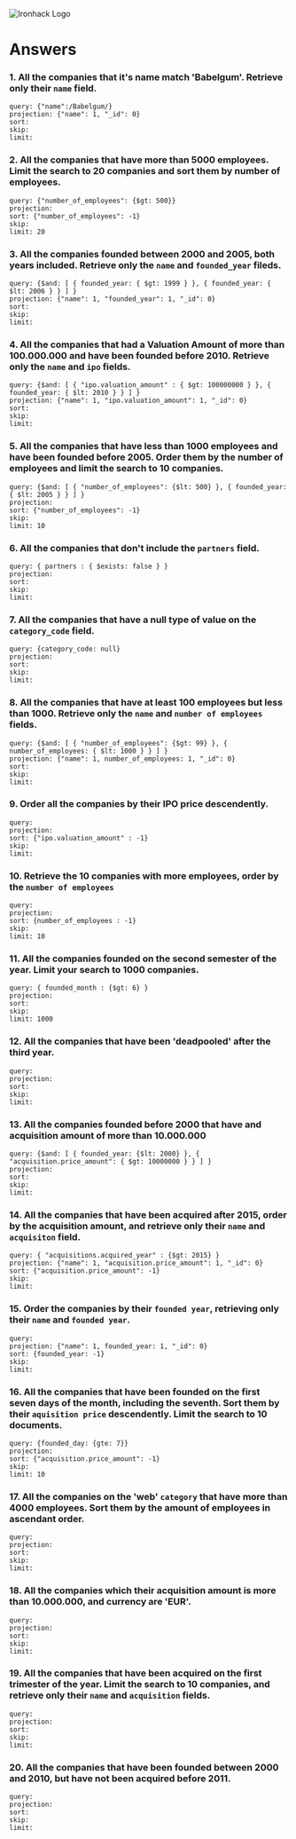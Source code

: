![Ironhack Logo](https://i.imgur.com/1QgrNNw.png)

# Answers

### 1. All the companies that it's name match 'Babelgum'. Retrieve only their `name` field.

<!-- Your Code Goes Here -->


    query: {"name":/Babelgum/}
    projection: {"name": 1, "_id": 0}
    sort: 
    skip: 
    limit: 


### 2. All the companies that have more than 5000 employees. Limit the search to 20 companies and sort them by **number of employees**.

<!-- Your Code Goes Here -->

    query: {"number_of_employees": {$gt: 500}}
    projection: 
    sort: {"number_of_employees": -1}
    skip: 
    limit: 20

### 3. All the companies founded between 2000 and 2005, both years included. Retrieve only the `name` and `founded_year` fileds.

<!-- Your Code Goes Here -->

    query: {$and: [ { founded_year: { $gt: 1999 } }, { founded_year: { $lt: 2006 } } ] }
    projection: {"name": 1, "founded_year": 1, "_id": 0}
    sort: 
    skip: 
    limit: 

### 4. All the companies that had a Valuation Amount of more than 100.000.000 and have been founded before 2010. Retrieve only the `name` and `ipo` fields.

<!-- Your Code Goes Here -->

    query: {$and: [ { "ipo.valuation_amount" : { $gt: 100000000 } }, { founded_year: { $lt: 2010 } } ] }
    projection: {"name": 1, "ipo.valuation_amount": 1, "_id": 0}
    sort: 
    skip: 
    limit: 

### 5. All the companies that have less than 1000 employees and have been founded before 2005. Order them by the number of employees and limit the search to 10 companies.

<!-- Your Code Goes Here -->

    query: {$and: [ { "number_of_employees": {$lt: 500} }, { founded_year: { $lt: 2005 } } ] }
    projection: 
    sort: {"number_of_employees": -1}
    skip: 
    limit: 10

### 6. All the companies that don't include the `partners` field.

<!-- Your Code Goes Here -->

    query: { partners : { $exists: false } }
    projection: 
    sort: 
    skip: 
    limit: 

### 7. All the companies that have a null type of value on the `category_code` field.

<!-- Your Code Goes Here -->

    query: {category_code: null}
    projection: 
    sort: 
    skip: 
    limit: 


### 8. All the companies that have at least 100 employees but less than 1000. Retrieve only the `name` and `number of employees` fields.

<!-- Your Code Goes Here -->

    query: {$and: [ { "number_of_employees": {$gt: 99} }, { number_of_employees: { $lt: 1000 } } ] }
    projection: {"name": 1, number_of_employees: 1, "_id": 0}
    sort: 
    skip: 
    limit: 

### 9. Order all the companies by their IPO price descendently.

<!-- Your Code Goes Here -->

    query: 
    projection: 
    sort: {"ipo.valuation_amount" : -1}
    skip: 
    limit: 

### 10. Retrieve the 10 companies with more employees, order by the `number of employees`

<!-- Your Code Goes Here -->

    query: 
    projection: 
    sort: {number_of_employees : -1}
    skip: 
    limit: 10

### 11. All the companies founded on the second semester of the year. Limit your search to 1000 companies.

<!-- Your Code Goes Here -->

    query: { founded_month : {$gt: 6} }
    projection: 
    sort: 
    skip: 
    limit: 1000

### 12. All the companies that have been 'deadpooled' after the third year.

<!-- Your Code Goes Here -->

    query: 
    projection: 
    sort: 
    skip: 
    limit: 

### 13. All the companies founded before 2000 that have and acquisition amount of more than 10.000.000

<!-- Your Code Goes Here -->

    query: {$and: [ { founded_year: {$lt: 2000} }, { "acquisition.price_amount": { $gt: 10000000 } } ] }
    projection: 
    sort: 
    skip: 
    limit: 

### 14. All the companies that have been acquired after 2015, order by the acquisition amount, and retrieve only their `name` and `acquisiton` field.

<!-- Your Code Goes Here -->

    query: { "acquisitions.acquired_year" : {$gt: 2015} }
    projection: {"name": 1, "acquisition.price_amount": 1, "_id": 0}
    sort: {"acquisition.price_amount": -1}
    skip: 
    limit: 

### 15. Order the companies by their `founded year`, retrieving only their `name` and `founded year`.

<!-- Your Code Goes Here -->

    query: 
    projection: {"name": 1, founded_year: 1, "_id": 0}
    sort: {founded_year: -1}
    skip: 
    limit: 

### 16. All the companies that have been founded on the first seven days of the month, including the seventh. Sort them by their `aquisition price` descendently. Limit the search to 10 documents.

<!-- Your Code Goes Here -->

    query: {founded_day: {gte: 7}}
    projection: 
    sort: {"acquisition.price_amount": -1}
    skip: 
    limit: 10

### 17. All the companies on the 'web' `category` that have more than 4000 employees. Sort them by the amount of employees in ascendant order.

<!-- Your Code Goes Here -->

    query: 
    projection: 
    sort: 
    skip: 
    limit: 

### 18. All the companies which their acquisition amount is more than 10.000.000, and currency are 'EUR'.

<!-- Your Code Goes Here -->

    query: 
    projection: 
    sort: 
    skip: 
    limit: 

### 19. All the companies that have been acquired on the first trimester of the year. Limit the search to 10 companies, and retrieve only their `name` and `acquisition` fields.

<!-- Your Code Goes Here -->

    query: 
    projection: 
    sort: 
    skip: 
    limit: 

### 20. All the companies that have been founded between 2000 and 2010, but have not been acquired before 2011.

<!-- Your Code Goes Here -->

    query: 
    projection: 
    sort: 
    skip: 
    limit: 
